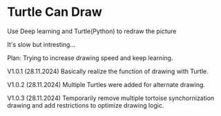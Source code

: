 # Turtle Can Draw
 Use Deep learning and Turtle(Python) to redraw the picture

It's slow but intresting...

Plan:
    Trying to increase drawing speed and keep learning.

V1.0.1 (28.11.2024)
    Basically realize the function of drawing with Turtle.

V1.0.2 (28.11.2024)
    Multiple Turtles were added for alternate drawing.

V1.0.3 (28.11.2024)
    Temporarily remove multiple tortoise synchornization drawing and add restrictions to optimize drawing logic.